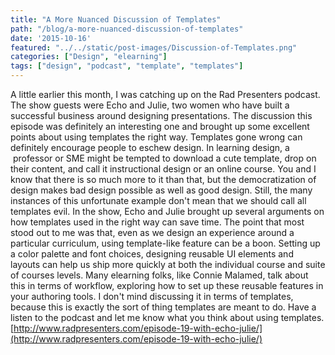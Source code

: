 ```yaml
---
title: "A More Nuanced Discussion of Templates"
path: "/blog/a-more-nuanced-discussion-of-templates"
date: '2015-10-16'
featured: "../../static/post-images/Discussion-of-Templates.png"
categories: ["Design", "elearning"]
tags: ["design", "podcast", "template", "templates"]
---
```


A little earlier this month, I was catching up on the Rad Presenters podcast. The show guests were Echo and Julie, two women who have built a successful business around designing presentations. The discussion this episode was definitely an interesting one and brought up some excellent points about using templates the right way. Templates gone wrong can definitely encourage people to eschew design. In learning design, a  professor or SME might be tempted to download a cute template, drop on their content, and call it instructional design or an online course. You and I know that there is so much more to it than that, but the democratization of design makes bad design possible as well as good design. Still, the many instances of this unfortunate example don't mean that we should call all templates evil. In the show, Echo and Julie brought up several arguments on how templates used in the right way can save time. The point that most stood out to me was that, even as we design an experience around a particular curriculum, using template-like feature can be a boon. Setting up a color palette and font choices, designing reusable UI elements and layouts can help us ship more quickly at both the individual course and suite of courses levels. Many elearning folks, like Connie Malamed, talk about this in terms of workflow, exploring how to set up these reusable features in your authoring tools. I don't mind discussing it in terms of templates, because this is exactly the sort of thing templates are meant to do. Have a listen to the podcast and let me know what you think about using templates. [http://www.radpresenters.com/episode-19-with-echo-julie/](http://www.radpresenters.com/episode-19-with-echo-julie/)
